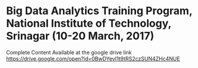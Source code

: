 # Big Data Analytics Training Program, National Institute of Technology, Srinagar (10-20 March, 2017)
Complete Content Available at the google drive link
https://drive.google.com/open?id=0BwDYevI1t9tRS2czSUN4ZHc4NUE
